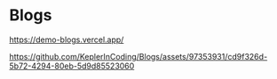 # Blogs

https://demo-blogs.vercel.app/




https://github.com/KeplerInCoding/Blogs/assets/97353931/cd9f326d-5b72-4294-80eb-5d9d85523060

